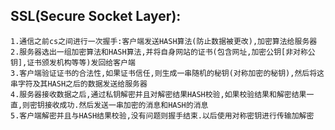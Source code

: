 ## SSL(Secure Socket Layer):
    1.通信之前cs之间进行一次握手:客户端发送HASH算法(防止数据被更改),加密算法给服务器
    2.服务器选出一组加密算法和HASH算法,并将自身网站的证书(包含网址,加密公钥[非对称公钥],证书颁发机构等等)发回给客户端
    3.客户端验证证书的合法性,如果证书信任,则生成一串随机的秘钥(对称加密的秘钥),然后将这串字符及其HASH之后的数据发送给服务器
    4.服务器接收数据之后,通过私钥解密并且对解密结果HASH校验,如果校验结果和解密结果一直,则密钥接收成功.然后发送一串加密的消息和HASH的消息
    5.客户端解密并且与HASH结果校验,没有问题则握手结束.以后使用对称密钥进行传输加解密